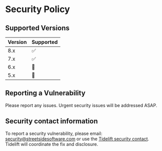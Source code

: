 # Security Policy

## Supported Versions

| Version | Supported          |
| ------- | ------------------ |
| 8.x     | :white_check_mark: |
| 7.x     | :white_check_mark: |
| 6.x     | :no_entry_sign:    |
| 5.x     | :no_entry_sign:    |

## Reporting a Vulnerability

Please report any issues.
Urgent security issues will be addressed ASAP.

## Security contact information

To report a security vulnerability, please email: security@streetsidesoftware.com or use the
[Tidelift security contact](https://tidelift.com/security).
Tidelift will coordinate the fix and disclosure.
